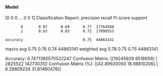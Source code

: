 #### Model
[0 0 0 ... 0 0 1]
Classification Report:
              precision    recall  f1-score   support

           0       0.87      0.69      0.77  27764588
           1       0.63      0.83      0.72  17098553

    accuracy                           0.75  44863141
   macro avg       0.75      0.76      0.74  44863141
weighted avg       0.78      0.75      0.75  44863141

Accuracy: 0.7471380570522247
Confusion Matrix:
[[19245929  8518659]
 [ 2825522 14273031]]
Confusion Matrix (%):
[[42.89920093 18.98810206]
 [ 6.29809224 31.81460478]]

